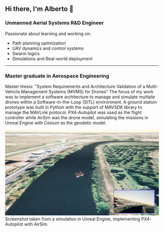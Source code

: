 ## Hi there, I'm Alberto 👋


### Unmanned Aerial Systems R&D Engineer
Passionate about learning and working on:
- Path planning optimization
- UAV dynamics and control systems
- Swarm logics
- Simulations and Real-world deployment

-----------------------------------------------------------------

### Master graduate in Aerospace Engineering
Master thesis: "System Requirements and Architecture Validation of
a Multi-Vehicle Management Systems (MVMS) for Drones"
The focus of my work was to implement a software architecture to manage and
simulate multiple drones within a Software-in-the-Loop (SITL) environment.
A ground station prototype was built in Python with the support of MAVSDK library
to manage the MAVLink protocol. PX4-Autopilot was used as the flight controller while
AirSim was the drone model, simulating the missions in Unreal Engine with Cesium as the
geodetic model.

![AirSim-PX4 Simulation in Unreal](ScreenshotSIM2.png "AirSim-PX4 Simulation in Unreal")
Screenshot taken from a simulation in Unreal Engine, implementing PX4-Autopilot with AirSim.
<!--

Here are some ideas to get you started:

- 🌱 I’m currently learning ...
- 🤔 I’m looking for help with ...
- 📫 How to reach me: ...

-->
